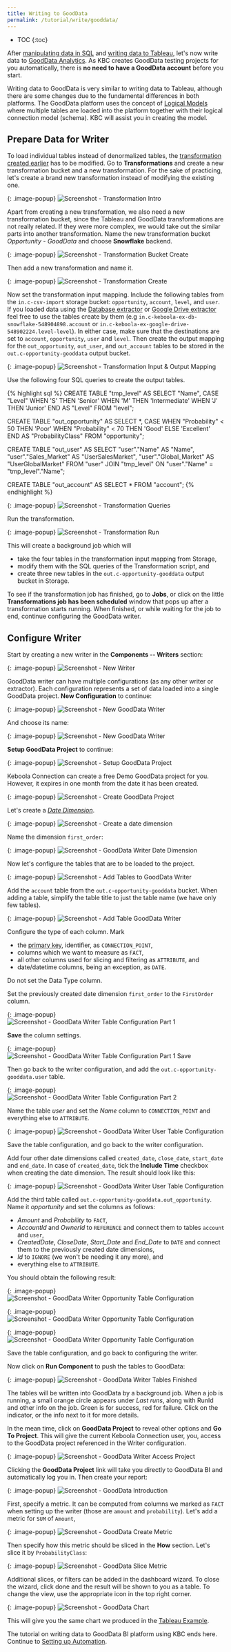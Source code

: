```yaml
---
title: Writing to GoodData
permalink: /tutorial/write/gooddata/
---
```


* TOC
{:toc}

After [manipulating data in SQL](/tutorial/manipulate/)
and [writing data to Tableau](/tutorial/write/),
let's now write data to [GoodData Analytics](http://www.gooddata.com/).
As KBC creates GoodData testing projects for you automatically,
there is **no need to have a GoodData account** before you start.

Writing data to GoodData is very similar to writing data to Tableau, although
there are some changes due to the fundamental differences in both platforms.
The GoodData platform uses the concept of
[Logical Models](https://help.gooddata.com/display/doc/Tutorial+-+Creating+Your+First+Data+Model)
where multiple tables are loaded into the platform together with their logical connection model (schema).
KBC will assist you in creating the model.

## Prepare Data for Writer

To load individual tables instead of denormalized tables, the [transformation created earlier](/tutorial/manipulate/)
has to be modified. Go to **Transformations** and create a new transformation bucket and a new transformation.
For the sake of practicing, let's create a brand new transformation instead of modifying the existing one.

{: .image-popup}
![Screenshot - Transformation Intro](/tutorial/write/gooddata-transformation-intro.png)

Apart from creating a new transformation, we also need a new transformation bucket, since the
Tableau and GoodData transformations are not really related. If they were more complex, we would take out the
similar parts into another transformation. Name the new transformation bucket *Opportunity - GoodData* and
choose **Snowflake** backend.

{: .image-popup}
![Screenshot - Transformation Bucket Create](/tutorial/write/gooddata-transformation-create-1.png)

Then add a new transformation and name it.

{: .image-popup}
![Screenshot - Transformation Create](/tutorial/write/gooddata-transformation-create-2.png)

Now set the transformation input mapping. Include the following tables from the `in.c-csv-import` storage bucket:
`opportunity`, `account`, `level`, and `user`.
If you loaded data using the
[Database extractor](/tutorial/load/database/) or [Google Drive extractor](/tutorial/load/googledrive/)
feel free to use the tables create by them (e.g `in.c-keboola-ex-db-snowflake-548904898.account` or `in.c-keboola-ex-google-drive-548902224.level-level`). In either case, make sure that the destinations
are set to `account`, `opportunity`, `user` and `level`.
Then create the output mapping for the `out_opportunity`, `out_user`, and `out_account` tables
to be stored in the `out.c-opportunity-gooddata` output bucket.

{: .image-popup}
![Screenshot - Transformation Input & Output Mapping](/tutorial/write/gooddata-transformation-mapping.png)

Use the following four SQL queries to create the output tables.

{% highlight sql %}
CREATE TABLE "tmp_level" AS
    SELECT "Name", CASE "Level"
        WHEN 'S' THEN 'Senior'
        WHEN 'M' THEN 'Intermediate'
        WHEN 'J' THEN 'Junior' END AS "Level"
    FROM "level";

CREATE TABLE "out_opportunity" AS
    SELECT *, CASE
        WHEN "Probability" < 50 THEN 'Poor'
        WHEN "Probability" < 70 THEN 'Good'
        ELSE 'Excellent' END AS "ProbabilityClass"
    FROM "opportunity";

CREATE TABLE "out_user" AS
    SELECT "user"."Name" AS "Name", "user"."Sales_Market" AS "UserSalesMarket",
        "user"."Global_Market" AS "UserGlobalMarket"
    FROM
        "user" JOIN "tmp_level" ON "user"."Name" = "tmp_level"."Name";

CREATE TABLE "out_account" AS
    SELECT * FROM "account";
{% endhighlight %}

{: .image-popup}
![Screenshot - Transformation Queries](/tutorial/write/gooddata-transformation-queries.png)

Run the transformation.

{: .image-popup}
![Screenshot - Transformation Run](/tutorial/write/gooddata-transformation-run.png)

This will create a background job which will

- take the four tables in the transformation input mapping from Storage,
- modify them with the SQL queries of the Transformation script, and
- create three new tables in the `out.c-opportunity-gooddata` output bucket in Storage.

To see if the transformation job has finished, go to **Jobs**, or click on the little **Transformations job has been scheduled** window
that pops up after a transformation starts running. When finished, or while waiting for the job to end, continue configuring the GoodData writer.

## Configure Writer
Start by creating a new writer in the **Components -- Writers** section:

{: .image-popup}
![Screenshot - New Writer](/tutorial/write/gooddata-writer-intro-1.png)

GoodData writer can have multiple configurations (as any other writer or extractor). Each configuration represents a set
of data loaded into a single GoodData project. **New Configuration** to continue:

{: .image-popup}
![Screenshot - New GoodData Writer](/tutorial/write/gooddata-writer-intro-3.png)

And choose its name:

{: .image-popup}
![Screenshot - New GoodData Writer](/tutorial/write/gooddata-writer-intro-4.png)

**Setup GoodData Project** to continue:

{: .image-popup}
![Screenshot - Setup GoodData Project](/tutorial/write/gooddata-writer-intro-setup-project.png)

Keboola Connection can create a free Demo GoodData project for you. However, it expires in one
month from the date it has been created.

{: .image-popup}
![Screenshot - Create GoodData Project](/tutorial/write/gooddata-writer-create-demo-project.png)

Let's create a [*Date Dimension*](https://help.gooddata.com/display/doc/Dates+and+Times).

{: .image-popup}
![Screenshot - Create a date dimension](/tutorial/write/gooddata-writer-date-button.png)

Name the dimension `first_order`:

{: .image-popup}
![Screenshot - GoodData Writer Date Dimension](/tutorial/write/gooddata-writer-date-dimension.png)

Now let's configure the tables that are to be loaded to the project.

{: .image-popup}
![Screenshot - Add Tables to GoodData Writer](/tutorial/write/gooddata-writer-new-table-button.png)

Add the `account` table from the `out.c-opportunity-gooddata` bucket. When adding a table,
simplify the table title to just the table name (we have only few tables).

{: .image-popup}
![Screenshot - Add Table GoodData Writer](/tutorial/write/gooddata-writer-add-table.png)

Configure the type of each column. Mark

- the [primary key](https://en.wikipedia.org/wiki/Unique_key), identifier, as `CONNECTION_POINT`,
- columns which we want to measure as `FACT`,
- all other columns used for slicing and filtering as `ATTRIBUTE`, and
- date/datetime columns, being an exception, as `DATE`.

Do not set the Data Type column.

Set the previously created date dimension `first_order` to the `FirstOrder` column.

{: .image-popup}
![Screenshot - GoodData Writer Table Configuration Part 1](/tutorial/write/gooddata-writer-table-config.png)

**Save** the column settings.

{: .image-popup}
![Screenshot - GoodData Writer Table Configuration Part 1 Save](/tutorial/write/gooddata-writer-table-config-1.png)

Then go back to the writer configuration, and add the `out.c-opportunity-gooddata.user` table.

{: .image-popup}
![Screenshot - GoodData Writer Table Configuration Part 2](/tutorial/write/gooddata-writer-intro-5.png)

Name the table *user* and set the *Name* column to `CONNECTION_POINT` and everything else to `ATTRIBUTE`.

{: .image-popup}
![Screenshot - GoodData Writer User Table Configuration](/tutorial/write/gooddata-writer-table-config-2.png)

Save the table configuration, and go back to the writer configuration. 

Add four other date dimensions called `created_date`, `close_date`, `start_date` and `end_date`. In case of `created_date`, tick the **Include Time** checkbox when creating the date dimension. The result should look like this:

{: .image-popup}
![Screenshot - GoodData Writer User Table Configuration](/tutorial/write/gooddata-writer-date-list.png)

Add the third table called
`out.c-opportunity-gooddata.out_opportunity`. Name it *opportunity* and set the columns as follows:

- *Amount* and *Probability* to `FACT`,
- *AccountId* and *OwnerId* to `REFERENCE` and connect them to tables `account` and `user`,
- *CreatedDate*, *CloseDate*, *Start_Date* and *End_Date* to `DATE` and connect them to the previously created date dimensions,
- *Id* to `IGNORE` (we won't be needing it any more), and
- everything else to `ATTRIBUTE`.

You should obtain the following result:

{: .image-popup}
![Screenshot - GoodData Writer Opportunity Table Configuration](/tutorial/write/gooddata-writer-table-config-3.png)

{: .image-popup}
![Screenshot - GoodData Writer Opportunity Table Configuration](/tutorial/write/gooddata-writer-table-config-3a.png)

{: .image-popup}
![Screenshot - GoodData Writer Opportunity Table Configuration](/tutorial/write/gooddata-writer-table-config-3b.png)

Save the table configuration, and go back to configuring the writer.

Now click on **Run Component** to push the tables to GoodData:

{: .image-popup}
![Screenshot - GoodData Writer Tables Finished](/tutorial/write/gooddata-writer-intro-6.png)

The tables will be written into GoodData by a background job. When a job is running, a small orange circle appears
under *Last runs*, along with RunId and other info on the job. Green is for success, red for failure.
Click on the indicator, or the info next to it for more details.

In the mean time, click on **GoodData Project** to reveal other options and **Go To Project**. This will give the current 
Keboola Connection user, you, access to the GoodData project referenced in the Writer configuration.

{: .image-popup}
![Screenshot - GoodData Writer Access Project](/tutorial/write/gooddata-writer-intro-7.png)

Clicking the **GoodData Project** link will take you directly to GoodData BI and automatically log you in.
Then create your report:

{: .image-popup}
![Screenshot - GoodData Introduction](/tutorial/write/gooddata-intro.png)

First, specify a metric. It can be computed from columns we marked as `FACT`
when setting up the writer (those are `amount` and `probability`).
Let's add a metric for `SUM` of `Amount`,

{: .image-popup}
![Screenshot - GoodData Create Metric](/tutorial/write/gooddata-dashboard-1.png)

Then specify how this metric should be sliced in the **How** section. Let's slice it by
`ProbabilityClass`:

{: .image-popup}
![Screenshot - GoodData Slice Metric](/tutorial/write/gooddata-dashboard-2.png)

Additional slices, or filters can be added in the dashboard wizard. To close the wizard, click done and the
result will be shown to you as a table. To change the view, use the appropriate icon in the
top right corner.

{: .image-popup}
![Screenshot - GoodData Chart](/tutorial/write/gooddata-dashboard-3.png)

This will give you the same chart we produced in the [Tableau Example](/tutorial/write/).

The tutorial on writing data to GoodData BI platform using KBC ends here.
Continue to [Setting up Automation](/tutorial/automate/).
